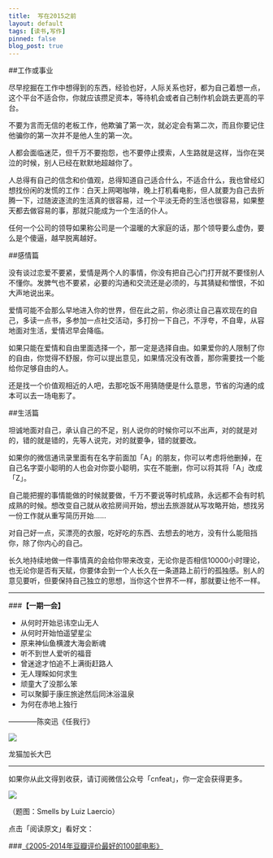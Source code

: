 ```yaml
---
title:  写在2015之前
layout: default
tags: [读书,写作]
pinned: false
blog_post: true
---
```



##工作或事业

尽早挖掘在工作中想得到的东西，经验也好，人际关系也好，都为自己着想一点，这个平台不适合你，你就应该攒足资本，等待机会或者自己制作机会跳去更高的平台。

不要为言而无信的老板工作，他欺骗了第一次，就必定会有第二次，而且你要记住他骗你的第一次并不是他人生的第一次。

人都会面临迷茫，但千万不要抱怨，也不要停止摸索，人生路就是这样，当你在哭泣的时候，别人已经在默默地超越你了。

人总得有自己的信念和价值观，总得知道自己适合什么，不适合什么，我也曾经幻想找份闲的发慌的工作：白天上网喝咖啡，晚上打机看电影，但人就要为自己去折腾一下，过随波逐流的生活真的很容易，过一个平淡无奇的生活也很容易，如果整天都去做容易的事，那就只能成为一个生活的仆人。

任何一个公司的领导如果称公司是一个温暖的大家庭的话，那个领导要么虚伪，要么是个傻逼，越早脱离越好。

##感情篇

没有谈过恋爱不要紧，爱情是两个人的事情，你没有把自己心门打开就不要怪别人不懂你。发脾气也不要紧，必要的沟通和交流还是必须的，与其猜疑和憎恨，不如大声地说出来。

爱情可能不会那么早地进入你的世界，但在此之前，你必须让自己喜欢现在的自己，多读一点书，多参加一点社交活动，多打扮一下自己，不浮夸，不自卑，从容地面对生活，爱情迟早会降临。

如果只能在爱情和自由里面选择一个，那一定是选择自由。如果爱你的人限制了你的自由，你觉得不舒服，你可以提出意见，如果情况没有改善，那你需要找一个能给你足够自由的人。

还是找一个价值观相近的人吧，去那吃饭不用猜随便是什么意思，节省的沟通的成本可以去一场电影了。


##生活篇

坦诚地面对自己，承认自己的不足，别人说你的时候你可以不出声，对的就是对的，错的就是错的，先等人说完，对的就要争，错的就要改。

如果你的微信通讯录里面有在名字前面加「A」的朋友，你可以考虑将他删掉，在自己名字耍小聪明的人也会对你耍小聪明，实在不能删，你可以将其将「A」改成「Z」。

自己能把握的事情能做的时候就要做，千万不要说等时机成熟，永远都不会有时机成熟的时候。想改变自己就从收拾房间开始，想出去旅游就从写攻略开始，想找另一份工作就从重写简历开始……

对自己好一点，买漂亮的衣服，吃好吃的东西、去想去的地方，没有什么能阻挡你，除了你内心的自己。

长久地持续地做一件事情真的会给你带来改变，无论你是否相信10000小时理论，也无论你是否有天赋，你要体会到一个人长久在一条道路上前行的孤独感。别人的意见要听，但要保持自己独立的思想，当你这个世界不一样，那就要让他不一样。

---

###**【一期一会】**

- 从何时开始忌讳空山无人 
- 从何时开始怕遥望星尘
- 原来神仙鱼横渡大海会断魂 
- 听不到世人爱听的福音
- 曾迷途才怕追不上满街赶路人 
- 无人理睬如何求生
- 顽童大了没那么笨 
- 可以聚脚于康庄旅途然后同沐浴温泉
- 为何在赤地上独行

————陈奕迅《任我行》

![](http://cnfeat.qiniudn.com/p2219062021.jpg)

龙猫加长大巴


----

如果你从此文得到收获，请订阅微信公众号「cnfeat」，你一定会获得更多。

![](http://7d9mjz.com1.z0.glb.clouddn.com/2014-12-15.jpg)

（题图：Smells by Luiz Laercio）

点击「阅读原文」看好文：

###[《2005-2014年豆瓣评价最好的100部电影》](http://site.douban.com/doubanfilmawards/widget/biz_notes/14295169/note/33817575/)
